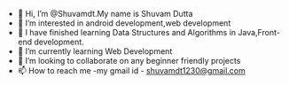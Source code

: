 - 👋 Hi, I’m @Shuvamdt.My name is Shuvam Dutta
- 👀 I’m interested in android development,web development
- 🌱 I have finished learning Data Structures and Algorithms in Java,Front-end development.
- 🌱 I’m currently learning Web Development
- 💞️ I’m looking to collaborate on any beginner friendly projects
- 📫 How to reach me -my gmail id - shuvamdt1230@gmail.com
<!---
Shuvamdt/Shuvamdt is a ✨ special ✨ repository because its `README.md` (this file) appears on your GitHub profile.
You can click the Preview link to take a look at your changes.
--->
